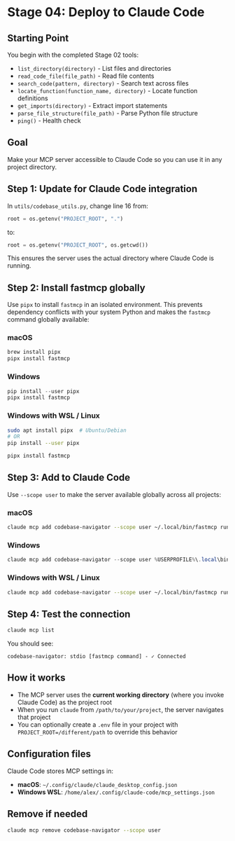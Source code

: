 # Stage 04: Deploy to Claude Code

## Starting Point

You begin with the completed Stage 02 tools:
- `list_directory(directory)` - List files and directories
- `read_code_file(file_path)` - Read file contents
- `search_code(pattern, directory)` - Search text across files
- `locate_function(function_name, directory)` - Locate function definitions
- `get_imports(directory)` - Extract import statements
- `parse_file_structure(file_path)` - Parse Python file structure
- `ping()` - Health check

## Goal

Make your MCP server accessible to Claude Code so you can use it in any project directory.

## Step 1: Update for Claude Code integration

In `utils/codebase_utils.py`, change line 16 from:
```python
root = os.getenv("PROJECT_ROOT", ".")
```
to:
```python
root = os.getenv("PROJECT_ROOT", os.getcwd())
```

This ensures the server uses the actual directory where Claude Code is running.

## Step 2: Install fastmcp globally

Use `pipx` to install `fastmcp` in an isolated environment. This prevents dependency conflicts with your system Python and makes the `fastmcp` command globally available:

### macOS
```bash
brew install pipx
pipx install fastmcp
```

### Windows
```powershell
pip install --user pipx
pipx install fastmcp
```

### Windows with WSL / Linux
```bash
sudo apt install pipx  # Ubuntu/Debian
# OR
pip install --user pipx

pipx install fastmcp
```

## Step 3: Add to Claude Code

Use `--scope user` to make the server available globally across all projects:

### macOS
```bash
claude mcp add codebase-navigator --scope user ~/.local/bin/fastmcp run /path/to/your/MCP_workshop/server.py
```

### Windows
```powershell
claude mcp add codebase-navigator --scope user %USERPROFILE%\.local\bin\fastmcp.exe run C:\path\to\your\MCP_workshop\server.py
```

### Windows with WSL / Linux
```bash
claude mcp add codebase-navigator --scope user ~/.local/bin/fastmcp run /path/to/your/MCP_workshop/server.py
```

## Step 4: Test the connection

```bash
claude mcp list
```

You should see:
```
codebase-navigator: stdio [fastmcp command] - ✓ Connected
```

## How it works

- The MCP server uses the **current working directory** (where you invoke Claude Code) as the project root
- When you run `claude` from `/path/to/your/project`, the server navigates that project
- You can optionally create a `.env` file in your project with `PROJECT_ROOT=/different/path` to override this behavior

## Configuration files

Claude Code stores MCP settings in:
- **macOS**: `~/.config/claude/claude_desktop_config.json`
- **Windows WSL**: `/home/alex/.config/claude-code/mcp_settings.json`

## Remove if needed

```bash
claude mcp remove codebase-navigator --scope user
```